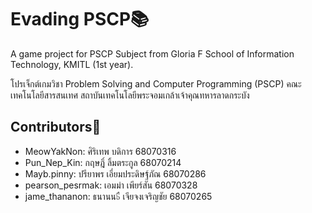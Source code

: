 # Evading PSCP📚
A game project for PSCP Subject from Gloria F School of Information Technology, KMITL (1st year).

โปรเจ็กต์เกมวิชา Problem Solving and Computer Programming (PSCP) คณะเทคโนโลยีสารสนเทศ สถาบันเทคโนโลยีพระจอมเกล้าเจ้าคุณทหารลาดกระบัง

## Contributors📝
- MeowYakNon: ศิริเทพ บดิการ 68070316
- Pun_Nep_Kin: กฤษฎิ์ ลิ้มตระกูล 68070214
- Mayb.pinny: ปรียาพร เอี่ยมประดิษฐ์ภัณ 68070286
- pearson_pesrmak: เอมม่า เพียร์สัน 68070328
- jame_thananon: ธนานน๖ื เจียจงเจริญชัย 68070265
